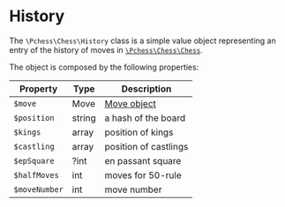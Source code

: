 # History

The `\Pchess\Chess\History` class is a simple value object representing an entry of 
the history of moves in [`\Pchess\Chess\Chess`](chess.md).

The object is composed by the following properties:

|Property      | Type   | Description            |
|--------------|--------|------------------------|
|`$move`       | Move   | [Move object](move.md) |
|`$position`   | string | a hash of the board    |
|`$kings`      | array  | position of kings      |
|`$castling`   | array  | position of castlings  |
|`$epSquare`   | ?int   | en passant square      |
|`$halfMoves`  | int    | moves for 50-rule      |
|`$moveNumber` | int    | move number            |

